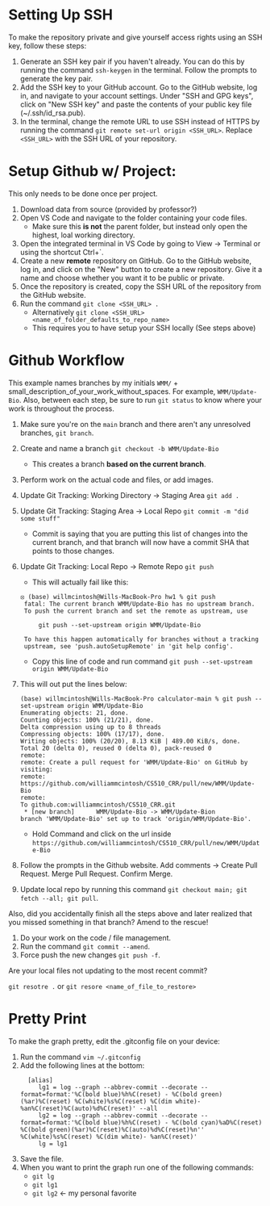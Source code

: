 
# Setting Up SSH

To make the repository private and give yourself access rights using an SSH key, follow these steps:

1. Generate an SSH key pair if you haven't already. You can do this by running the command `ssh-keygen` in the terminal. Follow the prompts to generate the key pair.
2. Add the SSH key to your GitHub account. Go to the GitHub website, log in, and navigate to your account settings. Under "SSH and GPG keys", click on "New SSH key" and paste the contents of your public key file (~/.ssh/id_rsa.pub).
3. In the terminal, change the remote URL to use SSH instead of HTTPS by running the command `git remote set-url origin <SSH_URL>`. Replace `<SSH_URL>` with the SSH URL of your repository.


# Setup Github w/ Project:

This only needs to be done once per project.

1. Download data from source (provided by professor?)
2. Open VS Code and navigate to the folder containing your code files.
    * Make sure this **is not** the parent folder, but instead only open the highest, loal working directory.
3. Open the integrated terminal in VS Code by going to View -> Terminal or using the shortcut Ctrl+`.
4. Create a new **remote** repository on GitHub. Go to the GitHub website, log in, and click on the "New" button to create a new repository. Give it a name and choose whether you want it to be public or private.
5. Once the repository is created, copy the SSH URL of the repository from the GitHub website.
6. Run the command `git clone <SSH_URL> .`
    * Alternatively `git clone <SSH_URL> <name_of_folder_defaults_to_repo_name>`
    * This requires you to have setup your SSH locally (See steps above)


# Github Workflow

This example names branches by my initials `WMM/` + small_description_of_your_work_without_spaces. For example, `WMM/Update-Bio`. Also, between each step, be sure to run `git status` to know where your work is throughout the process.

1. Make sure you're on the `main` branch and there aren't any unresolved branches, `git branch`.
2. Create and name a branch `git checkout -b WMM/Update-Bio`
   * This creates a branch **based on the current branch**.
3. Perform work on the actual code and files, or add images.
4. Update Git Tracking: Working Directory $\rightarrow$ Staging Area `git add .`
5. Update Git Tracking: Staging Area $\rightarrow$ Local Repo  `git commit -m "did some stuff"`
   * Commit is saying that you are putting this list of changes into the current branch, and that branch will now have a commit SHA that points to those changes.
6. Update Git Tracking: Local Repo $\rightarrow$ Remote Repo  `git push`

   * This will actually fail like this:
   ```
   ⦻ (base) willmcintosh@Wills-MacBook-Pro hw1 % git push 
    fatal: The current branch WMM/Update-Bio has no upstream branch.
    To push the current branch and set the remote as upstream, use
    
        git push --set-upstream origin WMM/Update-Bio
    
    To have this happen automatically for branches without a tracking
    upstream, see 'push.autoSetupRemote' in 'git help config'.
   ```
   * Copy this line of code and run command `git push --set-upstream origin WMM/Update-Bio`
7. This will out put the lines below:
   ```
   (base) willmcintosh@Wills-MacBook-Pro calculator-main % git push --set-upstream origin WMM/Update-Bio
   Enumerating objects: 21, done.
   Counting objects: 100% (21/21), done.
   Delta compression using up to 8 threads
   Compressing objects: 100% (17/17), done.
   Writing objects: 100% (20/20), 8.13 KiB | 489.00 KiB/s, done.
   Total 20 (delta 0), reused 0 (delta 0), pack-reused 0
   remote: 
   remote: Create a pull request for 'WMM/Update-Bio' on GitHub by visiting:
   remote:      https://github.com/williammcintosh/CS510_CRR/pull/new/WMM/Update-Bio
   remote: 
   To github.com:williammcintosh/CS510_CRR.git
    * [new branch]      WMM/Update-Bio -> WMM/Update-Bion
   branch 'WMM/Update-Bio' set up to track 'origin/WMM/Update-Bio'.
   ```
   * Hold Command and click on the url inside `https://github.com/williammcintosh/CS510_CRR/pull/new/WMM/Update-Bio`
8. Follow the prompts in the Github website. Add comments -> Create Pull Request. Merge Pull Request. Confirm Merge.
9. Update local repo by running this command `git checkout main; git fetch --all; git pull`.

Also, did you accidentally finish all the steps above and later realized that you missed something in that branch? Amend to the rescue!

1. Do your work on the code / file management.
2. Run the command `git commit --amend`.
3. Force push the new changes `git push -f`.

Are your local files not updating to the most recent commit?

`git resotre .`
or
`git resore <name_of_file_to_restore>`


# Pretty Print

To make the graph pretty, edit the .gitconfig file on your device:

1. Run the command `vim ~/.gitconfig`
2. Add the following lines at the bottom:
   ```
     [alias]
        lg1 = log --graph --abbrev-commit --decorate --format=format:'%C(bold blue)%h%C(reset) - %C(bold green)(%ar)%C(reset) %C(white)%s%C(reset) %C(dim white)- %an%C(reset)%C(auto)%d%C(reset)' --all
        lg2 = log --graph --abbrev-commit --decorate --format=format:'%C(bold blue)%h%C(reset) - %C(bold cyan)%aD%C(reset) %C(bold green)(%ar)%C(reset)%C(auto)%d%C(reset)%n''          %C(white)%s%C(reset) %C(dim white)- %an%C(reset)'
        lg = lg1
    ```
3. Save the file.
4. When you want to print the graph run one of the following commands:
    * `git lg`
    * `git lg1`
    * `git lg2` $\leftarrow$ my personal favorite
  

